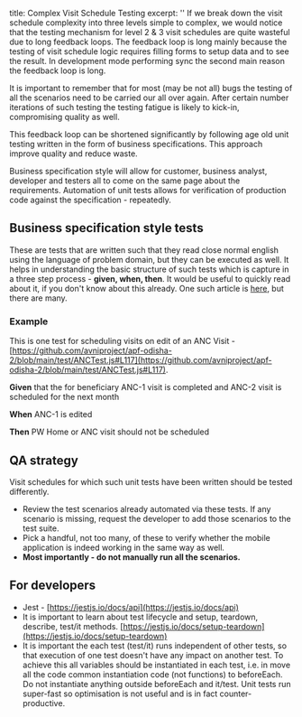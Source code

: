 title: Complex Visit Schedule Testing
excerpt: ''
If we break down the visit schedule complexity into three levels simple to complex, we would notice that the testing mechanism for level 2 & 3 visit schedules are quite wasteful due to long feedback loops. The feedback loop is long mainly because the testing of visit schedule logic requires filling forms to setup data and to see the result. In development mode performing sync the second main reason the feedback loop is long.

It is important to remember that for most (may be not all) bugs the testing of all the scenarios need to be carried our all over again. After certain number iterations of such testing the testing fatigue is likely to kick-in, compromising quality as well.

This feedback loop can be shortened significantly by following age old unit testing written in the form of business specifications. This approach improve quality and reduce waste.

Business specification style will allow for customer, business analyst, developer and testers all to come on the same page about the requirements. Automation of unit tests allows for verification of production code against the specification - repeatedly.

## Business specification style tests

These are tests that are written such that they read close normal english using the language of problem domain, but they can be executed as well. It helps in understanding the basic structure of such tests which is capture in a three step process - **given, when, then**. It would be useful to quickly read about it, if you don't know about this already. One such article is [here](https://www.agilealliance.org/glossary/given-when-then/), but there are many.

### Example

This is one test for scheduling visits on edit of an ANC Visit - [https://github.com/avniproject/apf-odisha-2/blob/main/test/ANCTest.js#L117](https://github.com/avniproject/apf-odisha-2/blob/main/test/ANCTest.js#L117).

**Given** that the for beneficiary ANC-1 visit is completed and ANC-2 visit is scheduled for the next month

**When** ANC-1 is edited

**Then** PW Home or ANC visit should not be scheduled

## QA strategy

Visit schedules for which such unit tests have been written should be tested differently.

* Review the test scenarios already automated via these tests.  If any scenario is missing, request the developer to add those scenarios to the test suite.
* Pick a handful, not too many, of these to verify whether the mobile application is indeed working in the same way as well.
* **Most importantly - do not manually run all the scenarios.**

## For developers

* Jest - [https://jestjs.io/docs/api](https://jestjs.io/docs/api)
* It is important to learn about test lifecycle and setup, teardown, describe, test/it methods. [https://jestjs.io/docs/setup-teardown](https://jestjs.io/docs/setup-teardown)
* It is important the each test (test/it) runs independent of other tests, so that execution of one test doesn't have any impact on another test. To achieve this all variables should be instantiated in each test, i.e. in move all the code common instantiation code (not functions) to beforeEach. Do not instantiate anything outside beforeEach and it/test. Unit tests run super-fast so optimisation is not useful and is in fact counter-productive.
